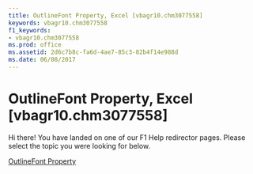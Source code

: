 ```yaml
---
title: OutlineFont Property, Excel [vbagr10.chm3077558]
keywords: vbagr10.chm3077558
f1_keywords:
- vbagr10.chm3077558
ms.prod: office
ms.assetid: 2d6c7b8c-fa6d-4ae7-85c3-82b4f14e988d
ms.date: 06/08/2017
---
```



# OutlineFont Property, Excel [vbagr10.chm3077558]

Hi there! You have landed on one of our F1 Help redirector pages. Please select the topic you were looking for below.

[OutlineFont Property](http://msdn.microsoft.com/library/41075763-8ee7-e6ba-c9a2-7bc718b5405e%28Office.15%29.aspx)

